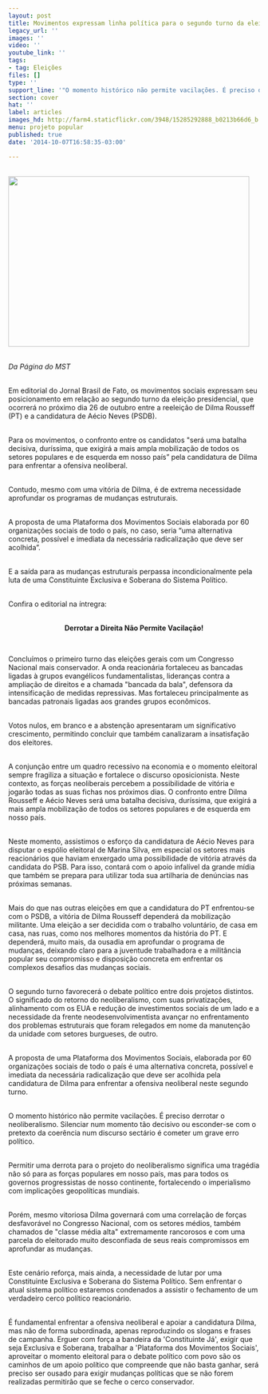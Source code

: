 ```yaml
---
layout: post
title: Movimentos expressam linha política para o segundo turno da eleição presidencial
legacy_url: ''
images: ''
video: ''
youtube_link: ''
tags:
- tag: Eleições
files: []
type: ''
support_line: '"O momento histórico não permite vacilações. É preciso derrotar o neoliberalismo."'
section: cover
hat: ''
label: articles
images_hd: http://farm4.staticflickr.com/3948/15285292888_b0213b66d6_b.jpg
menu: projeto popular
published: true
date: '2014-10-07T16:58:35-03:00'

---
```

<p><br />
<img alt="" height="341" src="http://farm4.staticflickr.com/3948/15285292888_b0213b66d6_b.jpg" width="483" /><br />
&nbsp;</p>

<p><em>Da P&aacute;gina do MST&nbsp;</em></p>

<p><br />
Em editorial do Jornal Brasil de Fato, os movimentos sociais expressam seu posicionamento em rela&ccedil;&atilde;o ao segundo turno da elei&ccedil;&atilde;o presidencial, que ocorrer&aacute; no pr&oacute;ximo dia 26 de outubro entre a reelei&ccedil;&atilde;o de Dilma Rousseff (PT) e a candidatura de A&eacute;cio Neves (PSDB).</p>

<p><br />
Para os movimentos, o confronto entre os candidatos &quot;ser&aacute; uma batalha decisiva, dur&iacute;ssima, que exigir&aacute; a mais ampla mobiliza&ccedil;&atilde;o de todos os setores populares e de esquerda em nosso pa&iacute;s&rdquo; pela candidatura de Dilma para enfrentar a ofensiva neoliberal.</p>

<p><br />
Contudo, mesmo com uma vit&oacute;ria de Dilma, &eacute; de extrema necessidade aprofundar os programas de mudan&ccedil;as estruturais.&nbsp;</p>

<p><br />
A proposta de uma Plataforma dos Movimentos Sociais elaborada por 60 organiza&ccedil;&otilde;es sociais de todo o pa&iacute;s, no caso, seria &ldquo;uma alternativa concreta, poss&iacute;vel e imediata da necess&aacute;ria radicaliza&ccedil;&atilde;o que deve ser acolhida&rdquo;.</p>

<p><br />
E a sa&iacute;da para as mudan&ccedil;as estruturais perpassa incondicionalmente pela luta de uma Constituinte Exclusiva e Soberana do Sistema Pol&iacute;tico.</p>

<p><br />
Confira o editorial na &iacute;ntregra:</p>

<p style="text-align:center"><br />
<strong>Derrotar a Direita N&atilde;o Permite Vacila&ccedil;&atilde;o!</strong></p>

<p>&nbsp;</p>

<p>Conclu&iacute;mos o primeiro turno das elei&ccedil;&otilde;es gerais com um Congresso Nacional mais conservador. A onda reacion&aacute;ria fortaleceu as bancadas ligadas &agrave; grupos evang&eacute;licos fundamentalistas, lideran&ccedil;as contra a amplia&ccedil;&atilde;o de direitos e a chamada &quot;bancada da bala&quot;, defensora da intensifica&ccedil;&atilde;o de medidas repressivas. Mas fortaleceu principalmente as bancadas patronais ligadas aos grandes grupos econ&ocirc;micos.</p>

<p><br />
Votos nulos, em branco e a absten&ccedil;&atilde;o apresentaram um significativo crescimento, permitindo concluir que tamb&eacute;m canalizaram a insatisfa&ccedil;&atilde;o dos eleitores.</p>

<p><br />
A conjun&ccedil;&atilde;o entre um quadro recessivo na economia e o momento eleitoral sempre fragiliza a situa&ccedil;&atilde;o e fortalece o discurso oposicionista. Neste contexto, as for&ccedil;as neoliberais percebem a possibilidade de vit&oacute;ria e jogar&atilde;o todas as suas fichas nos pr&oacute;ximos dias. O confronto entre Dilma Rousseff e A&eacute;cio Neves ser&aacute; uma batalha decisiva, dur&iacute;ssima, que exigir&aacute; a mais ampla mobiliza&ccedil;&atilde;o de todos os setores populares e de esquerda em nosso pa&iacute;s.</p>

<p><br />
Neste momento, assistimos o esfor&ccedil;o da candidatura de A&eacute;cio Neves para disputar o esp&oacute;lio eleitoral de Marina Silva, em especial os setores mais reacion&aacute;rios que haviam enxergado uma possibilidade de vit&oacute;ria atrav&eacute;s da candidata do PSB. Para isso, contar&aacute; com o apoio infal&iacute;vel da grande m&iacute;dia que tamb&eacute;m se prepara para utilizar toda sua artilharia de den&uacute;ncias nas pr&oacute;ximas semanas.</p>

<p><br />
Mais do que nas outras elei&ccedil;&otilde;es em que a candidatura do PT enfrentou-se com o PSDB, a vit&oacute;ria de Dilma Rousseff depender&aacute; da mobiliza&ccedil;&atilde;o militante. Uma elei&ccedil;&atilde;o a ser decidida com o trabalho volunt&aacute;rio, de casa em casa, nas ruas, como nos melhores momentos da hist&oacute;ria do PT. E depender&aacute;, muito mais, da ousadia em aprofundar o programa de mudan&ccedil;as, deixando claro para a juventude trabalhadora e a milit&acirc;ncia popular seu compromisso e disposi&ccedil;&atilde;o concreta em enfrentar os complexos desafios das mudan&ccedil;as sociais.</p>

<p><br />
O segundo turno favorecer&aacute; o debate pol&iacute;tico entre dois projetos distintos. O significado do retorno do neoliberalismo, com suas privatiza&ccedil;&otilde;es, alinhamento com os EUA e redu&ccedil;&atilde;o de investimentos sociais de um lado e a necessidade da frente neodesenvolvimentista avan&ccedil;ar no enfrentamento dos problemas estruturais que foram relegados em nome da manuten&ccedil;&atilde;o da unidade com setores burgueses, de outro.</p>

<p><br />
A proposta de uma Plataforma dos Movimentos Sociais, elaborada por 60 organiza&ccedil;&otilde;es sociais de todo o pa&iacute;s &eacute; uma alternativa concreta, poss&iacute;vel e imediata da necess&aacute;ria radicaliza&ccedil;&atilde;o que deve ser acolhida pela candidatura de Dilma para enfrentar a ofensiva neoliberal neste segundo turno.</p>

<p><br />
O momento hist&oacute;rico n&atilde;o permite vacila&ccedil;&otilde;es. &Eacute; preciso derrotar o neoliberalismo. Silenciar num momento t&atilde;o decisivo ou esconder-se com o pretexto da coer&ecirc;ncia num discurso sect&aacute;rio &eacute; cometer um grave erro pol&iacute;tico.</p>

<p><br />
Permitir uma derrota para o projeto do neoliberalismo significa uma trag&eacute;dia n&atilde;o s&oacute; para as for&ccedil;as populares em nosso pa&iacute;s, mas para todos os governos progressistas de nosso continente, fortalecendo o imperialismo com implica&ccedil;&otilde;es geopol&iacute;ticas mundiais.</p>

<p><br />
Por&eacute;m, mesmo vitoriosa Dilma governar&aacute; com uma correla&ccedil;&atilde;o de for&ccedil;as desfavor&aacute;vel no Congresso Nacional, com os setores m&eacute;dios, tamb&eacute;m chamados de &quot;classe m&eacute;dia alta&quot; extremamente rancorosos e com uma parcela do eleitorado muito desconfiada de seus reais compromissos em aprofundar as mudan&ccedil;as.</p>

<p><br />
Este cen&aacute;rio refor&ccedil;a, mais ainda, a necessidade de lutar por uma Constituinte Exclusiva e Soberana do Sistema Pol&iacute;tico. Sem enfrentar o atual sistema pol&iacute;tico estaremos condenados a assistir o fechamento de um verdadeiro cerco pol&iacute;tico reacion&aacute;rio.</p>

<p><br />
&Eacute; fundamental enfrentar a ofensiva neoliberal e apoiar a candidatura Dilma, mas n&atilde;o de forma subordinada, apenas reproduzindo os slogans e frases de campanha. Erguer com for&ccedil;a a bandeira da &#39;Constituinte J&aacute;&#39;, exigir que seja Exclusiva e Soberana, trabalhar a &#39;Plataforma dos Movimentos Sociais&#39;, aproveitar o momento eleitoral para o debate pol&iacute;tico com povo s&atilde;o os caminhos de um apoio pol&iacute;tico que compreende que n&atilde;o basta ganhar, ser&aacute; preciso ser ousado para exigir mudan&ccedil;as pol&iacute;ticas que se n&atilde;o forem realizadas permitir&atilde;o que se feche o cerco conservador.</p>
